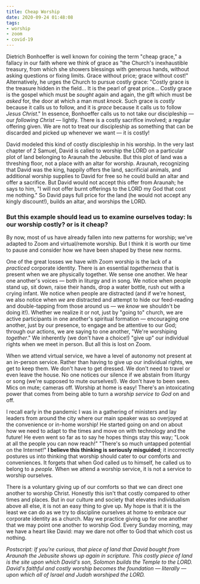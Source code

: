 ```yaml
---
title: Cheap Worship
date: 2020-09-24 01:48:08
tags:
- worship
- zoom
- covid-19
---
```

Dietrich Bonhoeffer is well known for coining the term "cheap grace," a fallacy in our faith where we think of grace as "the Church's inexhaustible treasury, from which she showers blessings with generous hands, without asking questions or fixing limits. Grace without price; grace without cost!" Alternatively, he urges the Church to pursue costly grace: "Costly grace is the treasure hidden in the field… It is the pearl of great price… Costly grace is the gospel which must be *sought* again and again, the gift which must be *asked* for, the door at which a man must *knock*. Such grace is *costly* because it calls us to follow, and it is *grace* because it calls us to follow *Jesus Christ*." In essence, Bonhoeffer calls us to not take our discipleship — our *following Christ* — lightly. There is a costly sacrifice involved; a regular offering given. We are not to treat our discipleship as something that can be discarded and picked up whenever we want — it is costly!

David modeled this kind of costly discipleship in his worship. In the very last chapter of 2 Samuel, David is called to worship the LORD on a particular plot of land belonging to Araunah the Jebusite. But this plot of land was a threshing floor, not a place with an altar for worship. Araunah, recognizing that David was the king, happily offers the land, sacrificial animals, and additional worship supplies to David for free so he could build an altar and offer a sacrifice. But David would not accept this offer from Araunah; he says to him, "I will not offer burnt offerings to the LORD my God that cost me nothing." So David pays full price for the land (he would not accept any kingly discount!), builds an altar, and worships the LORD.

### But this example should lead us to examine ourselves today: Is our worship costly? or is it cheap?

By now, most of us have already fallen into new patterns for worship; we've adapted to Zoom and virtual/remote worship. But I think it is worth our time to pause and consider how we have been shaped by these new norms.

One of the great losses we have with Zoom worship is the lack of a *practiced* corporate identity. There is an essential *togetherness* that is present when we are physically together. We sense one another. We hear one another's voices — both in liturgy and in song. We notice when people stand up, sit down, raise their hands, drop a water bottle, rush out with a crying infant. We notice when people are distracted (and if we're honest, we also notice when *we* are distracted and attempt to hide our feed-reading and double-tapping from those around us — we *know* we shouldn't be doing it!). Whether we realize it or not, just by "going to" church, we are active participants in one another's spiritual formation — encouraging one another, just by our presence, to engage and be attentive to our God; through our actions, we are saying to one another, "We're worshiping *together*." We inherently (we don't have a choice!) "give up" our individual rights when we meet in person. But all this is lost on Zoom.

When we attend virtual service, we have a level of autonomy not present at an in-person service. Rather than having to give up our individual rights, we get to keep them. We don't have to get dressed. We don't need to travel or even leave the house. No one notices our silence if we abstain from liturgy or song (we're supposed to mute ourselves!). We don't have to been seen. Mics on mute; cameras off. Worship at home is easy! There's an intoxicating power that comes from being able to turn a *worship service to God* on and off.

I recall early in the pandemic I was in a gathering of ministers and lay leaders from around the city where our main speaker was so overjoyed at the convenience or in-home worship! He started going on and on about how we need to adapt to the times and move on with technology and the future! He even went so far as to say he hopes things stay this way; "Look at all the people you can now reach!" "There's so much untapped potential on the Internet!" **I believe this thinking is seriously misguided**; it incorrectly postures us into thinking that worship should cater to our comforts and conveniences. It forgets that when God called us to himself, he called us to belong to a *people*. When we attend a worship service, it is not a service to worship ourselves.

There is a voluntary giving up of our comforts so that we can direct one another to worship Christ. Honestly this isn't that costly compared to other times and places. But in our culture and society that elevates individualism above all else, it is not an easy thing to give up. My hope is that it is the least we can do as we try to discipline ourselves at home to embrace our corporate identity as a church. May we practice giving up for one another that we may point one another to worship God. Every Sunday morning, may we have a heart like David: may we dare not offer to God that which cost us nothing.

*Postscript: If you're curious, that piece of land that David bought from Araunah the Jebusite shows up again in scripture. This costly piece of land is the site upon which David's son, Solomon builds the Temple to the LORD. David's faithful and costly worship becomes the foundation — literally — upon which all of Israel and Judah worshiped the LORD.*